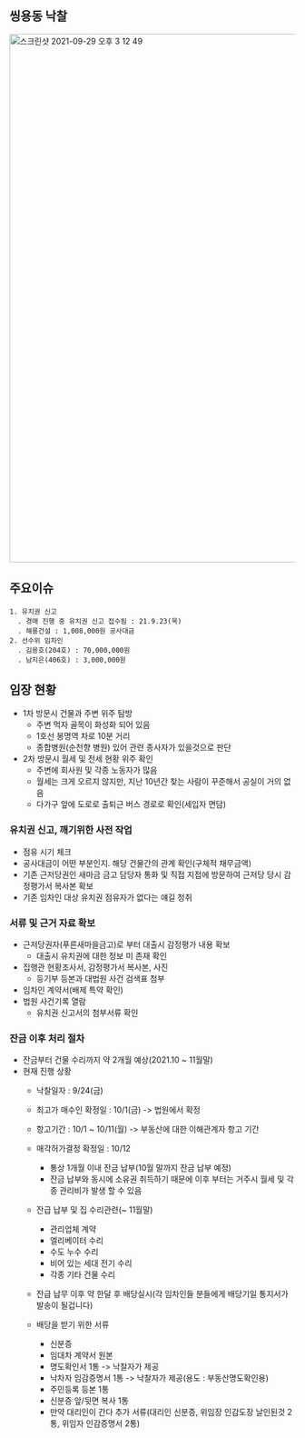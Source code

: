 ## 씽용동 낙찰
<img width="930" alt="스크린샷 2021-09-29 오후 3 12 49" src="https://user-images.githubusercontent.com/62130704/135213183-9cf650f4-4280-4e6d-9b54-73d154f80d5b.png">

## 주요이슈

```
1. 유치권 신고
  . 경매 진행 중 유치권 신고 접수됨 : 21.9.23(목)
  . 해룡건설 : 1,008,000원 공사대금
2. 선수위 임차인
  . 김용호(204호) : 70,000,000원
  . 남지은(406호) : 3,000,000원
```

## 임장 현황
* 1차 방문시 건물과 주변 위주 탐방
  * 주변 먹자 골목이 화성화 되어 있음
  * 1호선 봉명역 차로 10분 거리
  * 종합병원(순천향 병원) 있어 관련 종사자가 있을것으로 판단
* 2차 방문시 월세 및 전세 현황 위주 확인
  * 주변에 회사원 및 각종 노동자가 많음
  * 월세는 크게 오르지 않지만, 지난 10년간 찾는 사람이 꾸준해서 공실이 거의 없음
  * 다가구 앞에 도로로 출퇴근 버스 경로로 확인(세입자 면담)   


### 유치권 신고, 깨기위한 사전 작업
* 점유 시기 체크
* 공사대금이 어떤 부분인지. 해당 건물간의 관계 확인(구체적 채무금액)
* 기존 근저당권인 새마금 금고 담당자 통화 및 직접 지접에 방문하여 근저당 당시 감정평가서 복사본 확보
* 기존 임차인 대상 유치권 점유자가 없다는 얘길 청취


### 서류 및 근거 자료 확보
* 근저당권자(푸른새마을금고)로 부터 대출시 감정평가 내용 확보
  * 대출시 유치권에 대한 정보 미 존재 확인
* 집행관 현황조사서, 감정평가서 복사본, 사진
  * 등기부 등본과 대법원 사건 검색표 첨부
* 임차인 계약서(배제 특약 확인)
* 법원 사건기록 열람
  * 유치권 신고서의 첨부서류 확인


### 잔금 이후 처리 절차
* 잔금부터 건물 수리까지 약 2개월 예상(2021.10 ~ 11월말)
* 현재 진행 상황
  * 낙찰일자 : 9/24(금)
  * 최고가 매수인 확정일 : 10/1(금) -> 법원에서 확정
  * 항고기간 : 10/1 ~ 10/11(월) -> 부동산에 대한 이해관계자 항고 기간
  * 매각허가결정 확정일 : 10/12
    * 통상 1개월 이내 잔금 납부(10월 말까지 잔금 납부 예정)
    * 잔금 납부와 동시에 소유권 취득하기 때문에 이후 부터는 거주시 월세 및 각종 관리비가 발생 할 수 있음
  * 잔급 납부 및 집 수리관련(~ 11월말)
    * 관리업체 계약
    * 엘리베이터 수리
    * 수도 누수 수리
    * 비어 있는 세대 전기 수리
    * 각종 기타 건물 수리
    
  * 잔급 납무 이후 약 한달 후 배당실시(각 임차인들 분들에게 배당기일 통지서가 발송이 될겁니다)
  * 배당을 받기 위한 서류
    * 신분증
    * 임대차 계약서 원본
    * 명도확인서 1통 -> 낙찰자가 제공
    * 낙차자 임감증명서 1통 -> 낙찰자가 제공(용도 : 부동산명도확인용)
    * 주민등록 등본 1통
    * 신분증 앞/뒷면 복사 1통
    * 만약 대리인이 간다 추가 서류(대리인 신분증, 위임장 인감도장 날인된것 2통, 위임자 인감증명서 2통)
  
